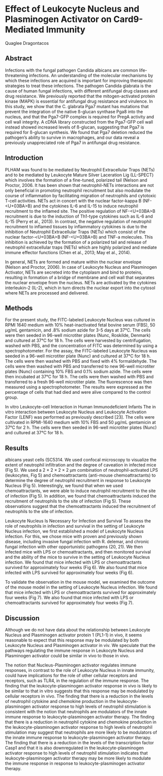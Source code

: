 # Effect of Leukocyte Nucleus and Plasminogen Activator on Card9-Mediated Immunity
Quaglee Dragontacos


## Abstract
Infections with the fungal pathogen Candida albicans are common life-threatening infections. An understanding of the molecular mechanisms by which these infections are acquired is important for improving therapeutic strategies to treat these infections. The pathogen Candida glabrata is the cause of human fungal infections, with different antifungal drug classes and drug resistance. We previously reported that the mitogen-activated protein kinase (MAPK) is essential for antifungal drug resistance and virulence. In this study, we show that the C. glabrata Pga7 mutant has mutations that prevent the integration of the native ß-glucan synthase Pga8 into the nucleus, and that the Pga7-GFP complex is required for PregA activity and cell wall integrity. A cDNA library constructed from the Pga7-GFP cell wall instead showed increased levels of ß-glucan, suggesting that Pga7 is required for ß-glucan synthesis. We found that Pga7 deletion reduced the pathogen’s ability to survive in macrophages, and our data reveal a previously unappreciated role of Pga7 in antifungal drug resistance.


## Introduction
PLHAM was found to be mediated by Neutrophil Extracellular Traps (NETs) and to be mediated by Leukocyte Mature Silver Laceration Lig (LL-SPECT) which involves the formation of a fine-tuned, polarized tail (Nelson and Proctor, 2006. It has been shown that neutrophil-NETs interactions are not only beneficial in promoting neutrophil recruitment but also modulate the course of inflammation by facilitating migration of neutrophils and cytotoxic T-cell activities. NETs act in concert with the nuclear factor-kappa B (NF-<U+03BA>B) and the cytokines IL-6 and IL-15 to induce neutrophil recruitment to the inflamed site. The positive regulation of NF-<U+03BA>B recruitment is due to the induction of Th1-type cytokines such as IL-6 and IL-15 (Perry et al., 2013). In contrast, the negative regulation of neutrophil recruitment to inflamed tissues by inflammatory cytokines is due to the inhibition of Neutrophil Extracellular Traps (NETs) which consist of the nuclear factor-<U+03BA>B (NF-<U+03BA>B) and TNF-a molecules. This inhibition is achieved by the formation of a polarized tail and release of neutrophil extracellular traps (NETs) which are highly polarized and mediate immune effector functions (Chen et al., 2013; May et al., 2014).

In general, NETs are formed and mature within the nuclear envelope (Nelson and Proctor, 2006). In case of Leukocyte Nucleus and Plasminogen Activator, NETs are secreted into the cytoplasm and bind to proteins, resulting in formation of a bridge of membrane and cell wall that separates the nuclear envelope from the nucleus. NETs are activated by the cytokines interleukin-2 (IL-2), which in turn directs the nuclear export into the cytosol where NETs are processed and delivered.


## Methods
For the present study, the FITC-labeled Leukocyte Nucleus was cultured in RPMI 1640 medium with 10% heat-inactivated fetal bovine serum (FBS), 50 µg/mL gentamicin, and .8% sodium azide for 3-5 days at 37°C. The cells were then seeded in 96-well microtiter plates (Nunc, Roskilde, Denmark) and cultured at 37°C for 18 h. The cells were harvested by centrifugation, washed with PBS, and the concentration of FITC was determined by using a spectrophotometer. For the assay, the FITC-labeled Leukocyte Nucleus was seeded in a 96-well microtiter plate (Nunc) and cultured at 37°C for 18 h. The cells were then washed with PBS and fixed with 4% formaldehyde. The cells were then washed with PBS and transferred to new 96-well microtiter plates (Nunc) containing 10% FBS and 0.1% sodium azide. The cells were then incubated at 37°C for 18 h. The cells were then washed with PBS and transferred to a fresh 96-well microtiter plate. The fluorescence was then measured using a spectrophotometer. The results were expressed as the percentage of cells that had died and were alive compared to the control group.

In vitro Leukocyte-cell Interaction in Human Immunodeficient Infants
The in vitro interaction between Leukocyte Nucleus and Leukocyte Activation Factor (LENF) was performed as previously described [23]. The cells were cultivated in RPMI-1640 medium with 10% FBS and 50 µg/mL gentamicin at 37°C for 2 h. The cells were then seeded in 96-well microtiter plates (Nunc) and cultured at 37°C for 18 h.


## Results
albicans yeast cells (SC5314. We used confocal microscopy to visualize the extent of neutrophil infiltration and the degree of caveation in infected mice (Fig 5). We used a 2 × 2 × 2 × 2 µm combination of neutrophil-activated LPS (leukocytes, Fig 5) and chemoattractants (anti-mouse chemoattractants) to determine the degree of neutrophil recruitment in response to Leukocyte Nucleus (Fig 5). Interestingly, we found that when we used chemoattractants, we were able to induce neutrophil recruitment to the site of infection (Fig 5). In addition, we found that chemoattractants induced the recruitment of neutrophils to the site of infection (Fig 5). These observations suggest that the chemoattractants induced the recruitment of neutrophils to the site of infection.

Leukocyte Nucleus Is Necessary for Infection and Survival
To assess the role of neutrophils in infection and survival in the setting of Leukocyte Nucleus infection, we first established a model of Leukocyte Nucleus infection. For this, we chose mice with proven and previously shown disease, including invasive fungal infection with R. delemar, and chronic fungal infection with other opportunistic pathogens (20, 21). We then infected mice with LPS or chemoattractants, and then monitored survival and the ability of the mice to survive in the setting of Leukocyte Nucleus infection. We found that mice infected with LPS or chemoattractants survived for approximately four weeks (Fig 6). We also found that mice infected with LPS survived for approximately four weeks (Fig 6).

To validate the observation in the mouse model, we examined the outcome of the mouse model in the setting of Leukocyte Nucleus infection. We found that mice infected with LPS or chemoattractants survived for approximately four weeks (Fig 7). We also found that mice infected with LPS or chemoattractants survived for approximately four weeks (Fig 7).


## Discussion
Although we do not have data about the relationship between Leukocyte Nucleus and Plasminogen activator protein 1 (PL1-1) in vivo, it seems reasonable to expect that this response may be modulated by both Leukocyte Nucleus and Plasminogen activator in viv. We speculate that the pathways regulating the immune response in Leukocyte Nucleus and Plasminogen activator could be similar in vivo to those in vivo.

The notion that Nucleus-Plasminogen activator regulates immune responses, in contrast to the role of Leukocyte Nucleus in innate immunity, could have implications for the role of other cellular receptors and receptors, such as TLR4, in the regulation of the immune response. The finding that the leukocyte-plasminogen activator response in vivo is likely to be similar to that in vitro suggests that this response may be modulated by cellular receptors in vivo. The finding that there is a reduction in the levels of neutrophil cytokine and chemokine production in the leukocyte-plasminogen activator response to high levels of neutrophil stimulation is consistent with the notion that neutrophils are modulators of the innate immune response to leukocyte-plasminogen activator therapy. The finding that there is a reduction in neutrophil cytokine and chemokine production in the leukocyte-plasminogen activator response to high levels of neutrophil stimulation may suggest that neutrophils are more likely to be modulators of the innate immune response to leukocyte-plasminogen activator therapy. The finding that there is a reduction in the levels of the transcription factor Casp1 and that it is also downregulated in the leukocyte-plasminogen activator response to high levels of neutrophil stimulation indicates that leukocyte-plasminogen activator therapy may be more likely to modulate the immune response in response to leukocyte-plasminogen activator therapy.
